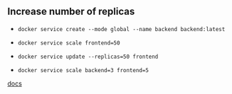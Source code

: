 ## Increase number of replicas

* `docker service create --mode global --name backend backend:latest`

* `docker service scale frontend=50`
* `docker service update --replicas=50 frontend`
* `docker service scale backend=3 frontend=5`

[docs](https://docs.docker.com/engine/reference/commandline/service_scale/)
